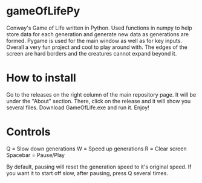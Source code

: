 # gameOfLifePy
 Conway's Game of Life written in Python. Used functions in numpy to help store data for each generation and generate new data as generations are formed. Pygame is used for the main window as well as for key inputs. Overall a very fun project and cool to play around with. The edges of the screen are hard borders and the creatures cannot expand beyond it. 

# How to install
 Go to the releases on the right column of the main repository page. It will be under the "About" section. There, click on the release and it will show you several files. Download GameOfLife.exe and run it. Enjoy!

# Controls
 Q = Slow down generations
 W = Speed up generations
 R = Clear screen
 Spacebar = Pause/Play

 By default, pausing will reset the generation speed to it's original speed. If you want it to start off slow, after pausing, press Q several times.

